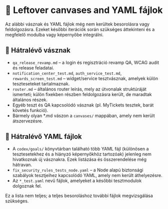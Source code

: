 # 🧾 Leftover canvases and YAML fájlok

Az alábbi vásznak és YAML fájlok még nem kerültek besorolásra vagy feldolgozásra.  Ezeket későbbi iterációk során szükséges áttekinteni és a megfelelő modulba vagy képernyőbe integrálni.

## 📄 Hátralévő vásznak

- `qa_release_revamp.md` – a login és regisztráció revamp QA, WCAG audit és release feladatai.
- `notification_center_test.md`, `auth_service_test.md`, `rewards_screen_test.md` – widget/service tesztvásznak, amelyek külön teszteseteket tartalmaznak.
- `router.md` – általános router leírás, mely az útvonalak struktúráját ismerteti; külön fixekben részben feldolgozásra került, de maradtak általános részek.
- Egyéb teszt és QA kapcsolódó vásznak (pl. MyTickets tesztek, barát követés funkció).
- Bármely olyan *.md vászon a `canvases/` mappában, amely nem került átszervezésre.

## 🧾 Hátralévő YAML fájlok

- A `codex/goals/` könyvtárban található több YAML fájl (különösen a tesztesetekhez és a hiányzó képernyőkhöz tartozóak) jelenleg nem hivatkoznak új vásznakra. Ezek listázása és összerendelése még hátravan.
- `fix_security_rules_tests_node.yaml` – a Node alapú biztonsági szabályok tesztjeihez kapcsolódó YAML, amely nem került áthelyezésre.
- Az `*_test.yaml` nevű fájlok, amelyeket a későbbi tesztmodulok dolgoznak fel.

Ez a lista nem teljes; a teljes besoroláshoz további fájlok megvizsgálása szükséges.
